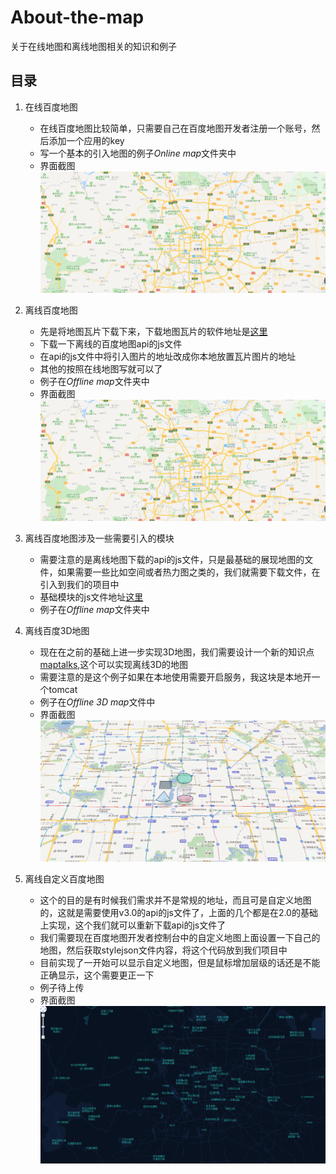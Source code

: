 # About-the-map
关于在线地图和离线地图相关的知识和例子  
## 目录
1. 在线百度地图  
    * 在线百度地图比较简单，只需要自己在百度地图开发者注册一个账号，然后添加一个应用的key  
    * 写一个基本的引入地图的例子*Online map*文件夹中
    * 界面截图
    ![在线百度地图](./img/Online-map.png)

2. 离线百度地图  
    * 先是将地图瓦片下载下来，下载地图瓦片的软件地址是[这里](https://github.com/jiazheng/BaiduMapTileCutter)
    * 下载一下离线的百度地图api的js文件  
    * 在api的js文件中将引入图片的地址改成你本地放置瓦片图片的地址  
    * 其他的按照在线地图写就可以了
    * 例子在*Offline map*文件夹中
    * 界面截图
    ![离线百度地图](./img/Online-map.png)

3. 离线百度地图涉及一些需要引入的模块  
    * 需要注意的是离线地图下载的api的js文件，只是最基础的展现地图的文件，如果需要一些比如空间或者热力图之类的，我们就需要下载文件，在引入到我们的项目中
    * 基础模块的js文件地址[这里](https://lbsyun.baidu.com/index.php?title=jspopular3.0/openlibrary)
    * 例子在*Offline map*文件夹中

4. 离线百度3D地图  
    * 现在在之前的基础上进一步实现3D地图，我们需要设计一个新的知识点[maptalks](http://maptalks.org/),这个可以实现离线3D的地图
    * 需要注意的是这个例子如果在本地使用需要开启服务，我这块是本地开一个tomcat
    * 例子在*Offline 3D map*文件中
    * 界面截图
    ![离线百度3D地图](./img/Offline-3D-map.png)

5. 离线自定义百度地图  
    * 这个的目的是有时候我们需求并不是常规的地址，而且可是自定义地图的，这就是需要使用v3.0的api的js文件了，上面的几个都是在2.0的基础上实现，这个我们就可以重新下载api的js文件了
    * 我们需要现在百度地图开发者控制台中的自定义地图上面设置一下自己的地图，然后获取stylejson文件内容，将这个代码放到我们项目中  
    * 目前实现了一开始可以显示自定义地图，但是鼠标增加层级的话还是不能正确显示，这个需要更正一下
    * 例子待上传
    * 界面截图
    ![离线自定义百度地图](./img/Custom-map.png)
